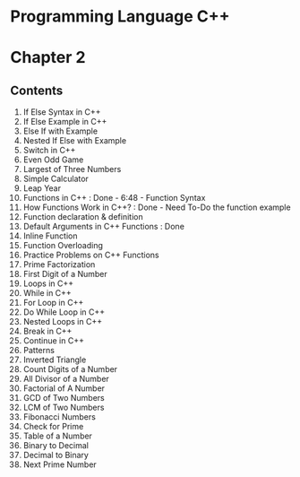 # Programming Language C++
# Chapter 2

## Contents

01. If Else Syntax in C++
02. If Else Example in C++
03. Else If with Example
04. Nested If Else with Example
05. Switch in C++
06. Even Odd Game
07. Largest of Three Numbers
08. Simple Calculator
09. Leap Year
10. Functions in C++                    : Done - 6:48 - Function Syntax
11. How Functions Work in C++?          : Done - Need To-Do the function example
12. Function declaration & definition
13. Default Arguments in C++ Functions  : Done
14. Inline Function
15. Function Overloading 
16. Practice Problems on C++ Functions
17. Prime Factorization
18. First Digit of a Number
19. Loops in C++
20. While in C++
21. For Loop in C++
22. Do While Loop in C++
23. Nested Loops in C++
24. Break in C++
25. Continue in C++
26. Patterns
27. Inverted Triangle
28. Count Digits of a Number
29. All Divisor of a Number
30. Factorial of A Number
31. GCD of Two Numbers
32. LCM of Two Numbers
33. Fibonacci Numbers
34. Check for Prime
35. Table of a Number
36. Binary to Decimal
37. Decimal to Binary
38. Next Prime Number